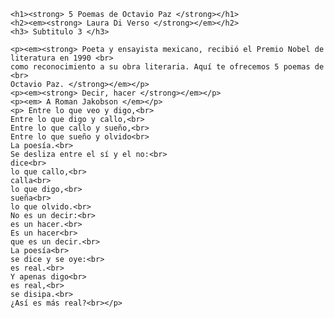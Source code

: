 <!DOCTYPE html
<html lang= "en">
<head>
	<title> Poemas Octavio Paz </title>
</head>
<body>

	<h1><strong> 5 Poemas de Octavio Paz </strong></h1>
	<h2><em><strong> Laura Di Verso </strong></em></h2>
	<h3> Subtitulo 3 </h3>

	<p><em><strong> Poeta y ensayista mexicano, recibió el Premio Nobel de literatura en 1990 <br>
	como reconocimiento a su obra literaria. Aquí te ofrecemos 5 poemas de <br> 
	Octavio Paz. </strong></em></p>
	<p><em><strong> Decir, hacer </strong></em></p>
	<p><em> A Roman Jakobson </em></p>
	<p> Entre lo que veo y digo,<br>
	Entre lo que digo y callo,<br>
	Entre lo que callo y sueño,<br>
	Entre lo que sueño y olvido<br>
	La poesía.<br>
	Se desliza entre el sí y el no:<br>
	dice<br>
	lo que callo,<br>
	calla<br>
	lo que digo,<br>
	sueña<br>
	lo que olvido.<br>
	No es un decir:<br>
	es un hacer.<br>
	Es un hacer<br>
	que es un decir.<br>
	La poesía<br>
	se dice y se oye:<br>
	es real.<br>
	Y apenas digo<br>
	es real,<br>
	se disipa.<br>
	¿Así es más real?<br></p>

</body>

</html>
